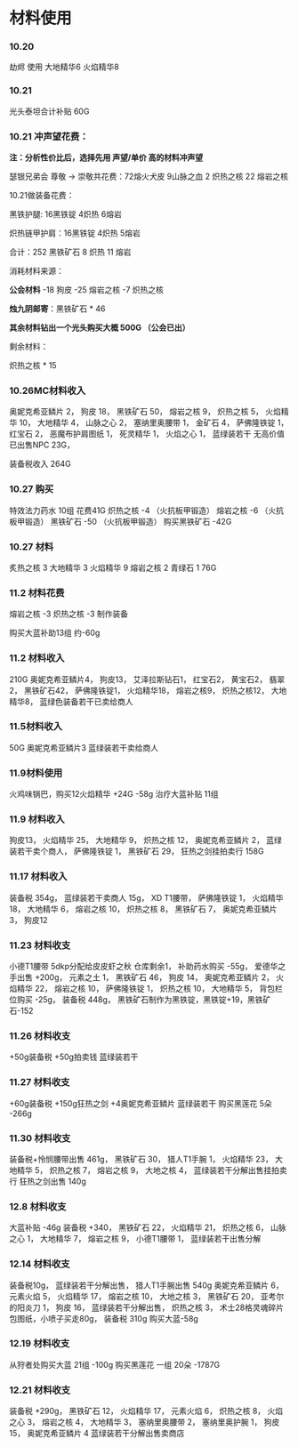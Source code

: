 # 材料使用
### 10.20 
劫烬 使用 大地精华6 火焰精华8

### 10.21
光头泰坦合计补贴 60G

### 10.21 冲声望花费：

**注：分析性价比后，选择先用  声望/单价  高的材料冲声望**

瑟银兄弟会  尊敬 -> 崇敬共花费：72熔火犬皮 9山脉之血  2 炽热之核 22 熔岩之核

10.21做装备花费：

黑铁护腿: 16黑铁锭 4炽热 6熔岩

炽热链甲护肩：16黑铁锭 4炽热 5熔岩

合计：252 黑铁矿石   8 炽热 11 熔岩

消耗材料来源：

**公会材料** 
-18 狗皮
-25 熔岩之核
-7 炽热之核

**烛九阴邮寄**：黑铁矿石 * 46

**其余材料钻出一个光头购买大概 500G （公会已出）**

剩余材料：

炽热之核 * 15

### 10.26MC材料收入
奥妮克希亚鳞片 2，
狗皮 18，
黑铁矿石 50，
熔岩之核 9，
炽热之核 5，
火焰精华 10，
大地精华 4，
山脉之心 2，
塞纳里奥腰带 1，
金矿石 4，
萨佛隆铁锭 1，
红宝石 2，
恶魔布护肩图纸 1，
死灵精华 1，
火焰之心 1，
蓝绿装若干 无高价值 已出售NPC 23G，

装备税收入 264G

### 10.27 购买
特效法力药水 10组 花费41G
炽热之核 -4 （火抗板甲锻造）
熔岩之核 -6 （火抗板甲锻造）
黑铁矿石 -50 （火抗板甲锻造）
购买黑铁矿石 -42G

### 10.27 材料
炙热之核 3
大地精华 3
火焰精华 9
熔岩之核 2
青绿石 1
76G

### 11.2 材料花费
熔岩之核 -3
炽热之核 -3
制作装备

购买大蓝补助13组 约-60g

### 11.2 材料收入
210G
奥妮克希亚鳞片4，
狗皮13，
艾泽拉斯钻石1，
红宝石2，
黄宝石2，
翡翠2，
黑铁矿石42，
萨佛隆铁锭1，
火焰精华18，
熔岩之核9，
炽热之核12，
大地精华8，
蓝绿色装备若干已卖给商人

### 11.5材料收入
50G
奥妮克希亚鳞片3
蓝绿装若干卖给商人

### 11.9材料使用
火鸡味锅巴，购买12火焰精华 +24G
-58g 治疗大蓝补贴 11组

### 11.9 材料收入
狗皮13，
火焰精华 25，
大地精华 9，
炽热之核 12，
奥妮克希亚鳞片 2，
蓝绿装若干卖个商人，
萨佛隆铁锭 1，
黑铁矿石 29，
狂热之剑挂拍卖行 158G

### 11.17 材料收入
装备税 354g，
蓝绿装若干卖商人 15g，
XD T1腰带，
萨佛隆铁锭 1，
火焰精华 18，
大地精华 6，
熔岩之核 10，
炽热之核 8，
黑铁矿石 7，
奥妮克希亚鳞片 3，
狗皮12

### 11.23 材料收支
小德T1腰带 5dkp分配给皮皮虾之秋 仓库剩余1，
补助药水购买 -55g，
爱德华之手出售 +200g，
元素之土 1，
黑铁矿石 46，
狗皮 14，
奥妮克希亚鳞片 2，
火焰精华 22，
熔岩之核 10，
萨佛隆铁锭 1，
炽热之核 10，
大地精华 5，
背包栏位购买 -25g，
装备税 448g，
黑铁矿石制作为黑铁锭，黑铁锭+19，黑铁矿石-152

### 11.26 材料收支
+50g装备税
+50g拍卖钱
蓝绿装若干

### 11.27 材料收支
+60g装备税
+150g狂热之剑
+4奥妮克希亚鳞片
蓝绿装若干
购买黑莲花 5朵 -266g

### 11.30 材料收支
装备税+怜悯腰带出售 461g，
黑铁矿石 30，
猎人T1手腕 1，
火焰精华 23，
大地精华 5，
炽热之核 7，
熔岩之核 9，
大地之核 4，
蓝绿装若干分解出售挂拍卖行
狂热之剑出售 140g

### 12.8 材料收支
大蓝补贴 -46g
装备税 +340，
黑铁矿石 22，
火焰精华 21，
炽热之核 6，
山脉之心 1，
大地精华 7，
熔岩之核 9，
小德T1腰带 1，
蓝绿装若干出售分解

### 12.14 材料收支
装备税10g，
蓝绿装若干分解出售，
猎人T1手腕出售 540g
奥妮克希亚鳞片 6，
元素火焰 5，
火焰精华 17，
熔岩之核 10，
大地之核 3，
黑铁矿石 20，
亚考尔的阳炎刀 1，
狗皮 16，
蓝绿装若干分解出售，
炽热之核 3，
术士28格灵魂碎片包图纸，小喷子买走80g，
装备税 310g
购买大蓝-58g

### 12.19 材料收支
从狩者处购买大蓝 21组 -100g
购买黑莲花 一组 20朵 -1787G

### 12.21 材料收支
装备税 +290g，
黑铁矿石 12，
火焰精华 17，
元素火焰 6，
炽热之核 8，
火焰之心 3，
熔岩之核 4，
大地精华 3，
塞纳里奥腰带 2，
塞纳里奥护腕 1，
狗皮 15，
奥妮克希亚鳞片 4
蓝绿装若干分解出售卖商店
